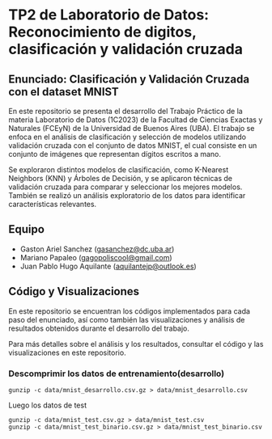 #  TP2 de Laboratorio de Datos: Reconocimiento de digitos, clasificación y validación cruzada

## Enunciado: Clasificación y Validación Cruzada con el dataset MNIST
En este repositorio se presenta el desarrollo del Trabajo Práctico de la materia Laboratorio de Datos (1C2023) de la Facultad de Ciencias Exactas y Naturales (FCEyN) de la Universidad de Buenos Aires (UBA). El trabajo se enfoca en el análisis de clasificación y selección de modelos utilizando validación cruzada con el conjunto de datos MNIST, el cual consiste en un conjunto de imágenes que representan dígitos escritos a mano.

Se exploraron distintos modelos de clasificación, como K-Nearest Neighbors (KNN) y Árboles de Decisión, y se aplicaron técnicas de validación cruzada para comparar y seleccionar los mejores modelos. También se realizó un análisis exploratorio de los datos para identificar características relevantes.

## Equipo

- Gaston Ariel Sanchez      (gasanchez@dc.uba.ar)
- Mariano Papaleo           (gagopoliscool@gmail.com)
- Juan Pablo Hugo Aquilante (aquilantejp@outlook.es)

## Código y Visualizaciones
En este repositorio se encuentran los códigos implementados para cada paso del enunciado, así como también las visualizaciones y análisis de resultados obtenidos durante el desarrollo del trabajo.

Para más detalles sobre el análisis y los resultados, consultar el código y las visualizaciones en este repositorio.

### Descomprimir los datos de entrenamiento(desarrollo)

```
gunzip -c data/mnist_desarrollo.csv.gz > data/mnist_desarrollo.csv
```

Luego los datos de test
```
gunzip -c data/mnist_test.csv.gz > data/mnist_test.csv
gunzip -c data/mnist_test_binario.csv.gz > data/mnist_test_binario.csv
```

